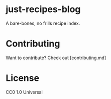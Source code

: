# just-recipes-blog

A bare-bones, no frills recipe index.

# Contributing

Want to contribute? Check out [contributing.md]

# License

CC0 1.0 Universal
